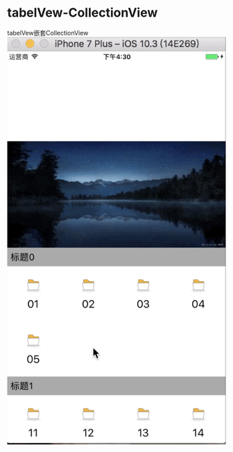 # tabelVew-CollectionView
tabelVew嵌套CollectionView
![img](https://github.com/2877025939/tabelVew-CollectionView/blob/master/tabelVew%E5%B5%8C%E5%A5%97CollectionView.gif)
